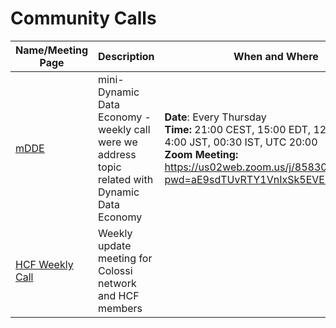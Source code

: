 # Community Calls

Name/Meeting Page|Description|When and Where
-----------------|-----------|--------------
[mDDE](mDDE/README.md) | mini-Dynamic Data Economy - weekly call were we address topic related with Dynamic Data Economy | **Date**: Every Thursday <br> **Time:** 21:00 CEST, 15:00 EDT, 12:00 PDT, 4:00 JST, 00:30 IST, UTC 20:00 <br/> **Zoom Meeting:** https://us02web.zoom.us/j/85830970493?pwd=aE9sdTUvRTY1VnIxSk5EVEM3VHlhdz09
[HCF Weekly Call](hcf-weekly.md) | Weekly update meeting for Colossi network and HCF members | 


<!--

**Here are some ideas to get you started:**

🙋‍♀️ A short introduction - what is your organization all about?
🌈 Contribution guidelines - how can the community get involved?
👩‍💻 Useful resources - where can the community find your docs? Is there anything else the community should know?
🍿 Fun facts - what does your team eat for breakfast?
🧙 Remember, you can do mighty things with the power of [Markdown](https://docs.github.com/github/writing-on-github/getting-started-with-writing-and-formatting-on-github/basic-writing-and-formatting-syntax)
-->
